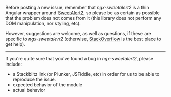 Before posting a new issue, remember that _ngx-sweetalert2_ is a thin Angular wrapper around [SweetAlert2](https://github.com/sweetalert2/sweetalert2), so please be as certain as possible that the problem does not comes from it (this library does not perform any DOM manipulation, nor styling, etc).

However, suggestions are welcome, as well as questions, if these are specific to _ngx-sweetalert2_ (otherwise, [StackOverflow](https://stackoverflow.com) is the best place to get help).

---

If you're quite sure that you've found a bug in _ngx-sweetalert2_, please include:

- a Stackblitz link (or Plunker, JSFiddle, etc) in order for us to be able to reproduce the issue.
- expected behavior of the module
- actual behavior
